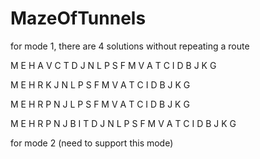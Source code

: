# MazeOfTunnels

for mode 1, there are 4 solutions without repeating a route

M E H A V C T D J N L P S F M V A T C I D B J K G 

M E H R K J N L P S F M V A T C I D B J K G 

M E H R P N J L P S F M V A T C I D B J K G

M E H R P N J B I T D J N L P S F M V A T C I D B J K G 

for mode 2 (need to support this mode)
